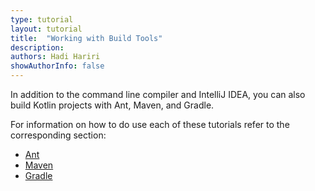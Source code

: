```yaml
---
type: tutorial
layout: tutorial
title:  "Working with Build Tools"
description:
authors: Hadi Hariri
showAuthorInfo: false
---
```

In addition to the command line compiler and IntelliJ IDEA, you can also build Kotlin projects with Ant, Maven, and Gradle.

For information on how to do use each of these tutorials refer to the corresponding section:

- [Ant](/docs/reference/using-ant.html)
- [Maven](/docs/reference/using-maven.html)
- [Gradle](/docs/reference/using-gradle.html)
